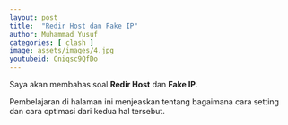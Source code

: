 ```yaml
---
layout: post
title:  "Redir Host dan Fake IP"
author: Muhammad Yusuf
categories: [ clash ]
image: assets/images/4.jpg
youtubeid: Cniqsc9QfDo
---
```

Saya akan membahas soal **Redir Host** dan **Fake IP**.

Pembelajaran di halaman ini menjeaskan tentang bagaimana cara setting dan cara optimasi dari kedua hal tersebut.


